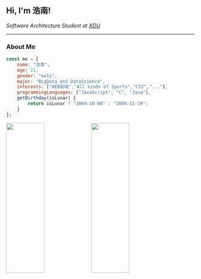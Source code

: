<h2> Hi, I'm 浩南! </h2>
<p><em>Software Architecture Student at <a href="https://www.xidian.edu.cn/">XDU</a></em></p>

---

###  About Me  

```javascript
const me = {
    name: "浩南",
    age: 21,
    gender: "male",
    major: "BigData and DataScience",
    interests: ["WEB前端","All kinds of Sports","CS2","..."],
    programmingLanguages: ["JavaScript", "C", "Java"],
    getBirthday(isLunar) {
        return isLunar ? "2004-10-08" : "2004-11-19";
    }
};
```
<div style="display: flex; justify-content: between-around; align-items: center;">
    <img src="https://github-readme-stats.vercel.app/api?username=ComPleHN&locale=cn&line_height=33&show_icons=true&hide=&theme=&rank_icon=default&custom_title=" style="width: 45%; height: 400px; max-width: 400px;" /> 
    <img src="https://github-readme-stats.vercel.app/api/top-langs/?username=ComPleHN&locale=cn&line_height=33&theme=&langs_count=5&custom_title=MyLanguage" style="width: 45%; height: 400px; max-width: 400px;" /> 
</div> 

